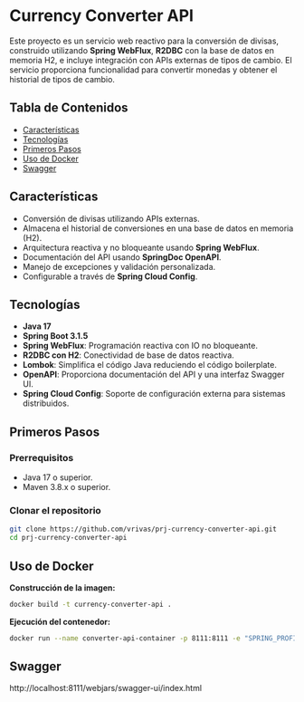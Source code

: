 # Currency Converter API

Este proyecto es un servicio web reactivo para la conversión de divisas, construido utilizando **Spring WebFlux**, **R2DBC** con la base de datos en memoria H2, e incluye integración con APIs externas de tipos de cambio. El servicio proporciona funcionalidad para convertir monedas y obtener el historial de tipos de cambio.

## Tabla de Contenidos

- [Características](#características)
- [Tecnologías](#tecnologías)
- [Primeros Pasos](#primeros-pasos)
- [Uso de Docker](#uso-de-docker)
- [Swagger](#swagger)

## Características

- Conversión de divisas utilizando APIs externas.
- Almacena el historial de conversiones en una base de datos en memoria (H2).
- Arquitectura reactiva y no bloqueante usando **Spring WebFlux**.
- Documentación del API usando **SpringDoc OpenAPI**.
- Manejo de excepciones y validación personalizada.
- Configurable a través de **Spring Cloud Config**.

## Tecnologías

- **Java 17**
- **Spring Boot 3.1.5**
- **Spring WebFlux**: Programación reactiva con IO no bloqueante.
- **R2DBC con H2**: Conectividad de base de datos reactiva.
- **Lombok**: Simplifica el código Java reduciendo el código boilerplate.
- **OpenAPI**: Proporciona documentación del API y una interfaz Swagger UI.
- **Spring Cloud Config**: Soporte de configuración externa para sistemas distribuidos.

## Primeros Pasos

### Prerrequisitos

- Java 17 o superior.
- Maven 3.8.x o superior.

### Clonar el repositorio

```bash
git clone https://github.com/vrivas/prj-currency-converter-api.git
cd prj-currency-converter-api
```

## Uso de Docker
**Construcción de la imagen:**

```bash
docker build -t currency-converter-api .
```

**Ejecución del contenedor:**

```bash
docker run --name converter-api-container -p 8111:8111 -e "SPRING_PROFILES_ACTIVE=dev" currency-converter-api
```

## Swagger

http://localhost:8111/webjars/swagger-ui/index.html


